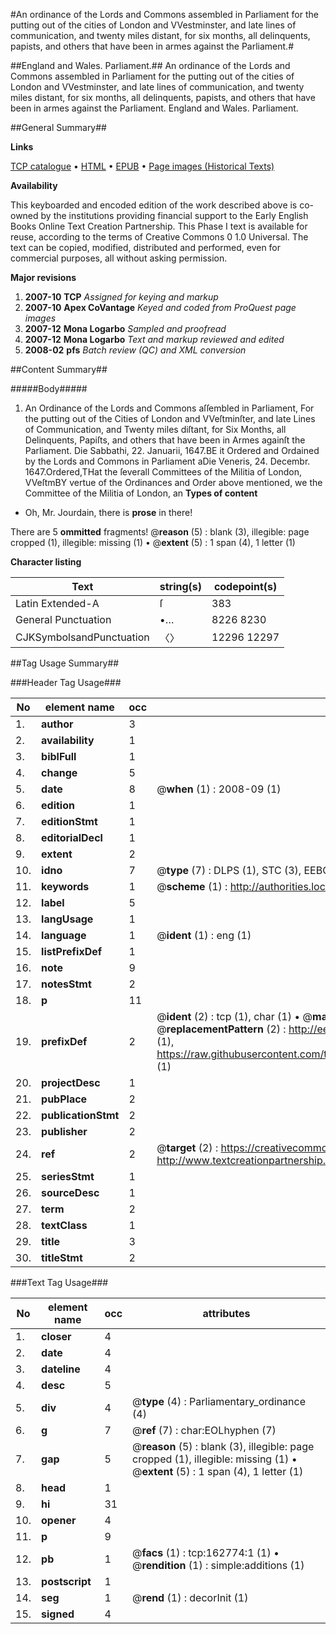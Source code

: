 #An ordinance of the Lords and Commons assembled in Parliament for the putting out of the cities of London and VVestminster, and late lines of communication, and twenty miles distant, for six months, all delinquents, papists, and others that have been in armes against the Parliament.#

##England and Wales. Parliament.##
An ordinance of the Lords and Commons assembled in Parliament for the putting out of the cities of London and VVestminster, and late lines of communication, and twenty miles distant, for six months, all delinquents, papists, and others that have been in armes against the Parliament.
England and Wales. Parliament.

##General Summary##

**Links**

[TCP catalogue](http://www.ota.ox.ac.uk/tcp/)  • 
[HTML](http://tei.it.ox.ac.uk/tcp/Texts-HTML/free/A83/A83227.html)  • 
[EPUB](http://tei.it.ox.ac.uk/tcp/Texts-EPUB/free/A83/A83227.epub) • 
[Page images (Historical Texts)](https://data.historicaltexts.jisc.ac.uk/view?pubId=eebo-99869532e&pageId=eebo-99869532e-162774-1)

**Availability**

This keyboarded and encoded edition of the
	       work described above is co-owned by the institutions
	       providing financial support to the Early English Books
	       Online Text Creation Partnership. This Phase I text is
	       available for reuse, according to the terms of Creative
	       Commons 0 1.0 Universal. The text can be copied,
	       modified, distributed and performed, even for
	       commercial purposes, all without asking permission.

**Major revisions**

1. __2007-10__ __TCP__ *Assigned for keying and markup*
1. __2007-10__ __Apex CoVantage__ *Keyed and coded from ProQuest page images*
1. __2007-12__ __Mona Logarbo__ *Sampled and proofread*
1. __2007-12__ __Mona Logarbo__ *Text and markup reviewed and edited*
1. __2008-02__ __pfs__ *Batch review (QC) and XML conversion*

##Content Summary##

#####Body#####

1. An Ordinance of the Lords and Commons aſſembled in Parliament, For the putting out of the Cities of London and VVeſtminſter, and late Lines of Communication, and Twenty miles diſtant, for Six Months, all Delinquents, Papiſts, and others that have been in Armes againſt the Parliament.
Die Sabbathi, 22. Januarii, 1647.BE it Ordered and Ordained by the Lords and Commons in Parliament aDie Veneris, 24. Decembr. 1647.Ordered,THat the ſeverall Committees of the Militia of London, VVeſtmBY vertue of the Ordinances and Order above mentioned, we the Committee of the Militia of London, an
**Types of content**

  * Oh, Mr. Jourdain, there is **prose** in there!

There are 5 **ommitted** fragments! 
 @__reason__ (5) : blank (3), illegible: page cropped (1), illegible: missing (1)  •  @__extent__ (5) : 1 span (4), 1 letter (1)

**Character listing**


|Text|string(s)|codepoint(s)|
|---|---|---|
|Latin Extended-A|ſ|383|
|General Punctuation|•…|8226 8230|
|CJKSymbolsandPunctuation|〈〉|12296 12297|

##Tag Usage Summary##

###Header Tag Usage###

|No|element name|occ|attributes|
|---|---|---|---|
|1.|__author__|3||
|2.|__availability__|1||
|3.|__biblFull__|1||
|4.|__change__|5||
|5.|__date__|8| @__when__ (1) : 2008-09 (1)|
|6.|__edition__|1||
|7.|__editionStmt__|1||
|8.|__editorialDecl__|1||
|9.|__extent__|2||
|10.|__idno__|7| @__type__ (7) : DLPS (1), STC (3), EEBO-CITATION (1), PROQUEST (1), VID (1)|
|11.|__keywords__|1| @__scheme__ (1) : http://authorities.loc.gov/ (1)|
|12.|__label__|5||
|13.|__langUsage__|1||
|14.|__language__|1| @__ident__ (1) : eng (1)|
|15.|__listPrefixDef__|1||
|16.|__note__|9||
|17.|__notesStmt__|2||
|18.|__p__|11||
|19.|__prefixDef__|2| @__ident__ (2) : tcp (1), char (1)  •  @__matchPattern__ (2) : ([0-9\-]+):([0-9IVX]+) (1), (.+) (1)  •  @__replacementPattern__ (2) : http://eebo.chadwyck.com/downloadtiff?vid=$1&page=$2 (1), https://raw.githubusercontent.com/textcreationpartnership/Texts/master/tcpchars.xml#$1 (1)|
|20.|__projectDesc__|1||
|21.|__pubPlace__|2||
|22.|__publicationStmt__|2||
|23.|__publisher__|2||
|24.|__ref__|2| @__target__ (2) : https://creativecommons.org/publicdomain/zero/1.0/ (1), http://www.textcreationpartnership.org/docs/. (1)|
|25.|__seriesStmt__|1||
|26.|__sourceDesc__|1||
|27.|__term__|2||
|28.|__textClass__|1||
|29.|__title__|3||
|30.|__titleStmt__|2||


###Text Tag Usage###

|No|element name|occ|attributes|
|---|---|---|---|
|1.|__closer__|4||
|2.|__date__|4||
|3.|__dateline__|4||
|4.|__desc__|5||
|5.|__div__|4| @__type__ (4) : Parliamentary_ordinance (4)|
|6.|__g__|7| @__ref__ (7) : char:EOLhyphen (7)|
|7.|__gap__|5| @__reason__ (5) : blank (3), illegible: page cropped (1), illegible: missing (1)  •  @__extent__ (5) : 1 span (4), 1 letter (1)|
|8.|__head__|1||
|9.|__hi__|31||
|10.|__opener__|4||
|11.|__p__|9||
|12.|__pb__|1| @__facs__ (1) : tcp:162774:1 (1)  •  @__rendition__ (1) : simple:additions (1)|
|13.|__postscript__|1||
|14.|__seg__|1| @__rend__ (1) : decorInit (1)|
|15.|__signed__|4||
